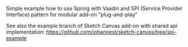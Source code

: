 Simple example how to use Spring with Vaadin and SPI (Service Provider Interface) pattern for modular add-on "plug-and-play"

See also the example branch of Sketch Canvas add-on with shared api implementation: https://github.com/johannest/sketch-canvas/tree/spi-example 